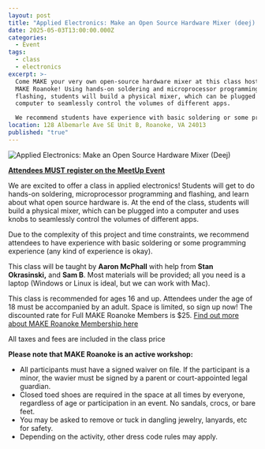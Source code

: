 ```yaml
---
layout: post
title: "Applied Electronics: Make an Open Source Hardware Mixer (deej) Class"
date: 2025-05-03T13:00:00.000Z
categories:
  - Event
tags:
  - class
  - electronics
excerpt: >-
  Come MAKE your very own open-source hardware mixer at this class hosted by
  MAKE Roanoke! Using hands-on soldering and microprocessor programming and
  flashing, students will build a physical mixer, which can be plugged into a
  computer to seamlessly control the volumes of different apps.

  We recommend students have experience with basic soldering or some programming experience. Students must bring a laptop (ideally Windows or Linux, but we can work with Mac).
location: 128 Albemarle Ave SE Unit B, Roanoke, VA 24013
published: "true"
---
```

![Applied Electronics: Make an Open Source Hardware Mixer (Deej)](/assets/images/2025-5-3-deej-website.png)

**[Attendees MUST register on the MeetUp Event](https://www.meetup.com/make-roanoke/events/307342971/?eventOrigin=group_events_list)**

We are excited to offer a class in applied electronics! Students will get to do hands-on soldering, microprocessor programming and flashing, and learn about what open source hardware is. At the end of the class, students will build a physical mixer, which can be plugged into a computer and uses knobs to seamlessly control the volumes of different apps.

Due to the complexity of this project and time constraints, we recommend attendees to have experience with basic soldering or some programming experience (any kind of experience is okay).

This class will be taught by **Aaron McPhall** with help from **Stan Okrasinski,** and **Sam B**. Most materials will be provided; all you need is a laptop (Windows or Linux is ideal, but we can work with Mac).

This class is recommended for ages 16 and up. Attendees under the age of 18 must be accompanied by an adult. Space is limited, so sign up now! The discounted rate for Full MAKE Roanoke Members is $25. [Find out more about MAKE Roanoke Membership here](https://makeroanoke.org/membership)

All taxes and fees are included in the class price

**Please note that MAKE Roanoke is an active workshop:**

* All participants must have a signed waiver on file. If the participant is a minor, the wavier must be signed by a parent or court-appointed legal guardian.
* Closed toed shoes are required in the space at all times by everyone, regardless of age or participation in an event. No sandals, crocs, or bare feet.
* You may be asked to remove or tuck in dangling jewelry, lanyards, etc for safety.
* Depending on the activity, other dress code rules may apply.
